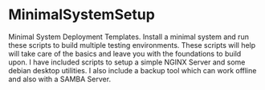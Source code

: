 # MinimalSystemSetup
Minimal System Deployment Templates.
Install a minimal system and run these scripts to build multiple testing environments. 
These scripts will help will take care of the basics and leave you with the foundations to build upon.
I have included scripts to setup a simple NGINX Server and some debian desktop utilities.
I also include a backup tool which can work offline and also with a SAMBA Server. 
